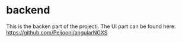 # backend
This is the backen part of the projecti. The UI part can be found here: https://github.com/Peijooni/angularNGXS